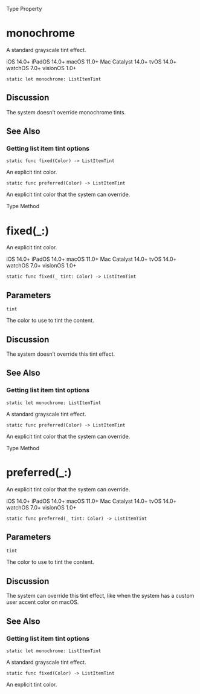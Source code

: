 Type Property

# monochrome

A standard grayscale tint effect.

iOS 14.0+  iPadOS 14.0+  macOS 11.0+  Mac Catalyst 14.0+  tvOS 14.0+  watchOS
7.0+  visionOS 1.0+

    
    
    static let monochrome: ListItemTint

## Discussion

The system doesn’t override monochrome tints.

## See Also

### Getting list item tint options

`static func fixed(Color) -> ListItemTint`

An explicit tint color.

`static func preferred(Color) -> ListItemTint`

An explicit tint color that the system can override.

Type Method

# fixed(_:)

An explicit tint color.

iOS 14.0+  iPadOS 14.0+  macOS 11.0+  Mac Catalyst 14.0+  tvOS 14.0+  watchOS
7.0+  visionOS 1.0+

    
    
    static func fixed(_ tint: Color) -> ListItemTint

##  Parameters

`tint`

    

The color to use to tint the content.

## Discussion

The system doesn’t override this tint effect.

## See Also

### Getting list item tint options

`static let monochrome: ListItemTint`

A standard grayscale tint effect.

`static func preferred(Color) -> ListItemTint`

An explicit tint color that the system can override.

Type Method

# preferred(_:)

An explicit tint color that the system can override.

iOS 14.0+  iPadOS 14.0+  macOS 11.0+  Mac Catalyst 14.0+  tvOS 14.0+  watchOS
7.0+  visionOS 1.0+

    
    
    static func preferred(_ tint: Color) -> ListItemTint

##  Parameters

`tint`

    

The color to use to tint the content.

## Discussion

The system can override this tint effect, like when the system has a custom
user accent color on macOS.

## See Also

### Getting list item tint options

`static let monochrome: ListItemTint`

A standard grayscale tint effect.

`static func fixed(Color) -> ListItemTint`

An explicit tint color.

